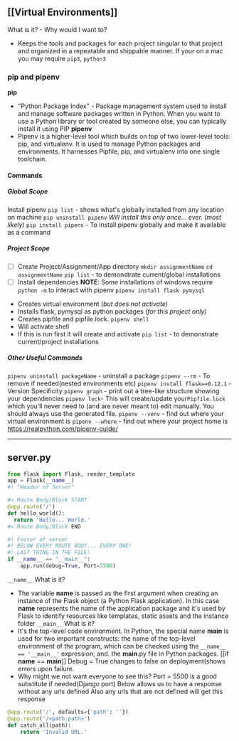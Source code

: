 ## [[Virtual Environments]]
What is it? - Why would I want to?
- Keeps the tools and packages for each project singular to that project and organized in a repeatable and shippable manner.
If your on a mac you may require `pip3`, `python3`
### pip and pipenv
__pip__ 
- "Python Package Index" - Package management system used to install and manage software packages written in Python. When you want to use a Python library or tool created by someone else, you can typically install it using PIP
__pipenv__ 
- Pipenv is a higher-level tool which builds on top of two lower-level tools: pip, and virtualenv. It is used to manage Python packages and environments. It harnesses Pipfile, pip, and virtualenv into one single toolchain.
#### Commands
##### Global Scope
Install pipenv
`pip list` - shows what's globally installed from any location on machine
`pip uninstall pipenv`
*Will install this only once... ever. (most likely)*
`pip install pipenv` - To install pipenv globally and make it available as a command
##### Project Scope
- [ ] Create Project/Assignment/App directory
`mkdir assignmentName` 
`cd assignmentName`
`pip list` - to demonstrate current/global installations
- [ ] Install dependencies
__NOTE__: Some installations of windows require `python -m`  to interact with pipenv
`pipenv install flask pymysql` 
- Creates virtual environment *(but does not activate)*
- Installs flask, pymysql as python packages *(for this project only)*
- Creates pipfile and pipfile.lock. 
`pipenv shell ` 
- Will activate shell
- If this is run first it will create and activate
`pip list` - to demonstrate current/project installations

##### Other Useful Commands
`pipenv uninstall packageName` - uninstall a package
`pipenv --rm` - To remove if needed(nested environments etc)
`pipenv install flask==0.12.1` - Version Specificity
`pipenv graph` - print out a tree-like structure showing your dependencies
`pipenv lock`- This will create/update your`Pipfile.lock` which you’ll never need to (and are never meant to) edit manually. You should always use the generated file.
`pipenv --venv` - find out where your virtual environment is
`pipenv --where` - find out where your project home is
https://realpython.com/pipenv-guide/

---
## server.py
```python
from flask import Flask, render_template
app = Flask(__name__)
#! ^Header of Server^

#< Route Body/Block START
@app.route('/')
def hello_world():
  return 'Hello... World.'
#< Route Body/Block END

#! Footer of server
#! BELOW EVERY ROUTE BODY... EVERY ONE!
#! LAST THING IN THE FILE!
if __name__ == "__main__":
    app.run(debug=True, Port=5500)
```
`__name__` What is it?  
- The variable __name__ is passed as the first argument when creating an instance of the Flask object (a Python Flask application). In this case __name__ represents the name of the application package and it's used by Flask to identify resources like templates, static assets and the instance folder
`__main__` What is it?
- It's the top-level code environment. In Python, the special name __main__ is used for two important constructs: the name of the top-level environment of the program, which can be checked using the `__name__ == '__main__'` expression; and. the __main__.py file in Python packages.
[[if __name__ == __main__]]
Debug = True changes to false on deployment(shows errors upon failure.
- Why might we not want everyone to see this?
Port = 5500 is a good substitute if needed(Django port)
Below allows us to have a response without any urls defined
Also any urls that are not defined will get this response
```python
@app.route('/', defaults={'path': ''})
@app.route('/<path:path>')
def catch_all(path):
    return 'Invalid URL.'
```
